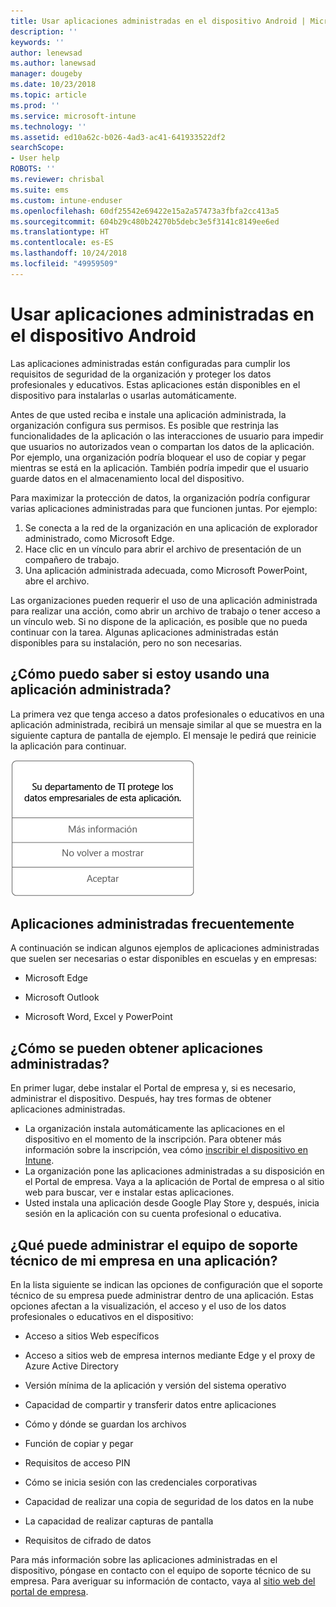 ```yaml
---
title: Usar aplicaciones administradas en el dispositivo Android | Microsoft Docs
description: ''
keywords: ''
author: lenewsad
ms.author: lanewsad
manager: dougeby
ms.date: 10/23/2018
ms.topic: article
ms.prod: ''
ms.service: microsoft-intune
ms.technology: ''
ms.assetid: ed10a62c-b026-4ad3-ac41-641933522df2
searchScope:
- User help
ROBOTS: ''
ms.reviewer: chrisbal
ms.suite: ems
ms.custom: intune-enduser
ms.openlocfilehash: 60df25542e69422e15a2a57473a3fbfa2cc413a5
ms.sourcegitcommit: 604b29c480b24270b5debc3e5f3141c8149ee6ed
ms.translationtype: HT
ms.contentlocale: es-ES
ms.lasthandoff: 10/24/2018
ms.locfileid: "49959509"
---
```

# <a name="use-managed-apps-on-your-android-device"></a>Usar aplicaciones administradas en el dispositivo Android
Las aplicaciones administradas están configuradas para cumplir los requisitos de seguridad de la organización y proteger los datos profesionales y educativos. Estas aplicaciones están disponibles en el dispositivo para instalarlas o usarlas automáticamente. 

Antes de que usted reciba e instale una aplicación administrada, la organización configura sus permisos. Es posible que restrinja las funcionalidades de la aplicación o las interacciones de usuario para impedir que usuarios no autorizados vean o compartan los datos de la aplicación. Por ejemplo, una organización podría bloquear el uso de copiar y pegar mientras se está en la aplicación. También podría impedir que el usuario guarde datos en el almacenamiento local del dispositivo.

Para maximizar la protección de datos, la organización podría configurar varias aplicaciones administradas para que funcionen juntas. Por ejemplo:
1. Se conecta a la red de la organización en una aplicación de explorador administrado, como Microsoft Edge.
2. Hace clic en un vínculo para abrir el archivo de presentación de un compañero de trabajo.
3. Una aplicación administrada adecuada, como Microsoft PowerPoint, abre el archivo.

Las organizaciones pueden requerir el uso de una aplicación administrada para realizar una acción, como abrir un archivo de trabajo o tener acceso a un vínculo web. Si no dispone de la aplicación, es posible que no pueda continuar con la tarea. Algunas aplicaciones administradas están disponibles para su instalación, pero no son necesarias.

## <a name="how-do-i-know-im-using-a-managed-app"></a>¿Cómo puedo saber si estoy usando una aplicación administrada?
La primera vez que tenga acceso a datos profesionales o educativos en una aplicación administrada, recibirá un mensaje similar al que se muestra en la siguiente captura de pantalla de ejemplo. El mensaje le pedirá que reinicie la aplicación para continuar.

![Captura de pantalla del mensaje que aparece cuando un usuario abre una aplicación administrada en su dispositivo. El mensaje indicará lo siguiente: "Your organization is now protecting its data in this app. You need to restart the app to continue" (Ahora su organización está protegiendo sus datos en esta aplicación. Debe reiniciar la aplicación para continuar) seguido del botón Aceptar.](./media/managed-apps-message.png)

## <a name="commonly-managed-apps"></a>Aplicaciones administradas frecuentemente  
A continuación se indican algunos ejemplos de aplicaciones administradas que suelen ser necesarias o estar disponibles en escuelas y en empresas:

-   Microsoft Edge

-   Microsoft Outlook

-   Microsoft Word, Excel y PowerPoint

## <a name="how-do-i-get-managed-apps"></a>¿Cómo se pueden obtener aplicaciones administradas?
En primer lugar, debe instalar el Portal de empresa y, si es necesario, administrar el dispositivo. Después, hay tres formas de obtener aplicaciones administradas.
* La organización instala automáticamente las aplicaciones en el dispositivo en el momento de la inscripción. Para obtener más información sobre la inscripción, vea cómo [inscribir el dispositivo en Intune](enroll-your-device-in-Intune-android.md).
* La organización pone las aplicaciones administradas a su disposición en el Portal de empresa. Vaya a la aplicación de Portal de empresa o al sitio web para buscar, ver e instalar estas aplicaciones. 
* Usted instala una aplicación desde Google Play Store y, después, inicia sesión en la aplicación con su cuenta profesional o educativa.  

## <a name="what-can-my-company-support-manage-in-an-app"></a>¿Qué puede administrar el equipo de soporte técnico de mi empresa en una aplicación?
En la lista siguiente se indican las opciones de configuración que el soporte técnico de su empresa puede administrar dentro de una aplicación. Estas opciones afectan a la visualización, el acceso y el uso de los datos profesionales o educativos en el dispositivo:

* Acceso a sitios Web específicos  

* Acceso a sitios web de empresa internos mediante Edge y el proxy de Azure Active Directory  

* Versión mínima de la aplicación y versión del sistema operativo

* Capacidad de compartir y transferir datos entre aplicaciones  

* Cómo y dónde se guardan los archivos  

* Función de copiar y pegar  

* Requisitos de acceso PIN  

* Cómo se inicia sesión con las credenciales corporativas  

* Capacidad de realizar una copia de seguridad de los datos en la nube  

* La capacidad de realizar capturas de pantalla  

* Requisitos de cifrado de datos  

Para más información sobre las aplicaciones administradas en el dispositivo, póngase en contacto con el equipo de soporte técnico de su empresa. Para averiguar su información de contacto, vaya al [sitio web del portal de empresa](https://go.microsoft.com/fwlink/?linkid=2010980).
